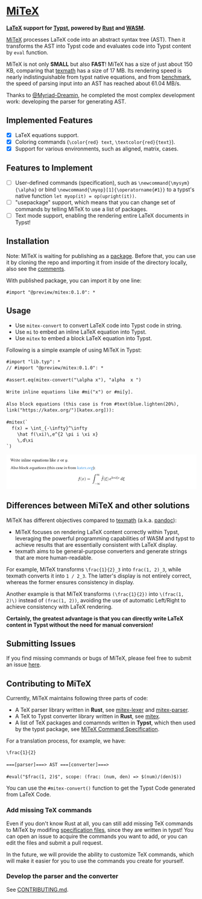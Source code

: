 # [MiTeX](https://github.com/OrangeX4/typst-mitex)

**[LaTeX](https://www.latex-project.org/) support for [Typst](https://typst.app/), powered by [Rust](https://www.rust-lang.org/) and [WASM](https://webassembly.org/).**

[MiTeX](https://github.com/OrangeX4/typst-mitex) processes LaTeX code into an abstract syntax tree (AST). Then it transforms the AST into Typst code and evaluates code into Typst content by `eval` function.

MiTeX is not only **SMALL** but also **FAST**! MiTeX has a size of just about 150 KB, comparing that [texmath](https://github.com/jgm/texmath) has a size of 17 MB. Its rendering speed is nearly indistinguishable from typst native equations, and from [benchmark](./crates/mitex-parser/benches/simple.rs), the speed of parsing input into an AST has reached about 61.04 MB/s.

Thanks to [@Myriad-Dreamin](https://github.com/Myriad-Dreamin), he completed the most complex development work: developing the parser for generating AST.

## Implemented Features

- [x] LaTeX equations support.
- [x] Coloring commands (`\color{red} text`, `\textcolor{red}{text}`).
- [x] Support for various environments, such as aligned, matrix, cases.

## Features to Implement

- [ ] User-defined commands (specification), such as `\newcommand{\mysym}{\alpha}` or bind `\newcommand{\myop}[1]{\operatorname{#1}}` to a typst's native function `let myop(it) = op(upright(it))`.
- [ ] "usepackage" support, which means that you can change set of commands by telling MiTeX to use a list of packages.
- [ ] Text mode support, enabling the rendering entire LaTeX documents in Typst!

## Installation

Note: MiTeX is waiting for publishing as a [package](https://typst.app/docs/packages/). Before that, you can use it by cloning the repo and importing it from inside of the directory locally, also see the [comments](https://github.com/OrangeX4/mitex/issues/17).

With published package, you can import it by one line:

```typst
#import "@preview/mitex:0.1.0": *
```

## Usage

- Use `mitex-convert` to convert LaTeX code into Typst code in string.
- Use `mi` to embed an inline LaTeX equation into Typst.
- Use `mitex` to embed a block LaTeX equation into Typst.

Following is a simple example of using MiTeX in Typst:

```typst
#import "lib.typ": *
// #import "@preview/mitex:0.1.0": *

#assert.eq(mitex-convert("\alpha x"), "alpha  x ")

Write inline equations like #mi("x") or #mi[y].

Also block equations (this case is from #text(blue.lighten(20%), link("https://katex.org/")[katex.org])):

#mitex(`
  f(x) = \int_{-\infty}^\infty
    \hat f(\xi)\,e^{2 \pi i \xi x}
    \,d\xi
`)
```

![example](packages/mitex/examples/example.png)


## Differences between MiTeX and other solutions

MiTeX has different objectives compared to [texmath](https://github.com/jgm/texmath) (a.k.a. [pandoc](https://pandoc.org/)):

- MiTeX focuses on rendering LaTeX content correctly within Typst, leveraging the powerful programming capabilities of WASM and typst to achieve results that are essentially consistent with LaTeX display.
- texmath aims to be general-purpose converters and generate strings that are more human-readable.

For example, MiTeX transforms `\frac{1}{2}_3` into `frac(1, 2)_3`, while texmath converts it into `1 / 2_3`. The latter's display is not entirely correct, whereas the former ensures consistency in display.

Another example is that MiTeX transforms `(\frac{1}{2})` into `\(frac(1, 2)\)` instead of `(frac(1, 2))`, avoiding the use of automatic Left/Right to achieve consistency with LaTeX rendering.

**Certainly, the greatest advantage is that you can directly write LaTeX content in Typst without the need for manual conversion!**


## Submitting Issues

If you find missing commands or bugs of MiTeX, please feel free to submit an issue [here](https://github.com/OrangeX4/mitex/issues).


## Contributing to MiTeX

Currently, MiTeX maintains following three parts of code:

- A TeX parser library written in **Rust**, see [mitex-lexer](./crates/mitex-lexer) and [mitex-parser](./crates/mitex-parser).
- A TeX to Typst converter library written in **Rust**, see [mitex](./crates/mitex).
- A list of TeX packages and comamnds written in **Typst**, which then used by the typst package, see [MiTeX Command Specification](./packages/mitex/specs).

For a translation process, for example, we have:

```
\frac{1}{2}

===[parser]===> AST ===[converter]===>

#eval("$frac(1, 2)$", scope: (frac: (num, den) => $(num)/(den)$))
```

You can use the `#mitex-convert()` function to get the Typst Code generated from LaTeX Code.


### Add missing TeX commands

Even if you don't know Rust at all, you can still add missing TeX commands to MiTeX by modifing [specification files](./packages/mitex/specs), since they are written in typst! You can open an issue to acquire the commands you want to add, or you can edit the files and submit a pull request.

In the future, we will provide the ability to customize TeX commands, which will make it easier for you to use the commands you create for yourself.


### Develop the parser and the converter

See [CONTRIBUTING.md](./CONTRIBUTING.md).
